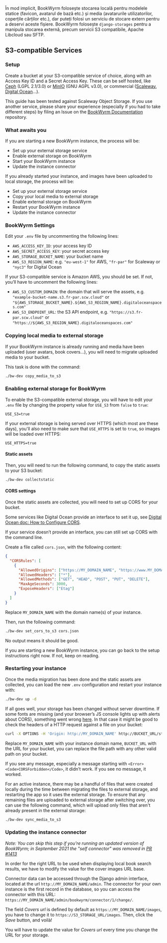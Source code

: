 În mod implicit, BookWyrm folosește stocarea locală pentru modelele statice (favicon, avatarul de bază etc.) și media (avatarurile utilizatorilor, coperțile cărților etc.), dar puteți folosi un serviciu de stocare extern pentru a deservi aceste fișiere. BookWyrm folosește `django-storages` pentru a manipula stocarea externă, precum servicii S3 compatibile, Apache Libcloud sau SFTP.

## S3-compatible Services

### Setup

Create a bucket at your S3-compatible service of choice, along with an Access Key ID and a Secret Access Key. These can be self hosted, like [Ceph](https://ceph.io/en/) (LGPL 2.1/3.0) or [MinIO](https://min.io/) (GNU AGPL v3.0), or commercial ([Scaleway](https://www.scaleway.com/en/docs/object-storage-feature/), [Digital Ocean](https://www.digitalocean.com/community/tutorials/how-to-create-a-digitalocean-space-and-api-key)…).

This guide has been tested against Scaleway Object Storage. If you use another service, please share your experience (especially if you had to take different steps) by filing an Issue on the [BookWyrm Documentation](https://github.com/bookwyrm-social/documentation) repository.

### What awaits you

If you are starting a new BookWyrm instance, the process will be:

- Set up your external storage service
- Enable external storage on BookWyrm
- Start your BookWyrm instance
- Update the instance connector

If you already started your instance, and images have been uploaded to local storage, the process will be:

- Set up your external storage service
- Copy your local media to external storage
- Enable external storage on BookWyrm
- Restart your BookWyrm instance
- Update the instance connector

### BookWyrm Settings

Edit your `.env` file by uncommenting the following lines:

- `AWS_ACCESS_KEY_ID`: your access key ID
- `AWS_SECRET_ACCESS_KEY`: your secret access key
- `AWS_STORAGE_BUCKET_NAME`: your bucket name
- `AWS_S3_REGION_NAME`: e.g. `"eu-west-1"` for AWS, `"fr-par"` for Scaleway or `"nyc3"` for Digital Ocean

If your S3-compatible service is Amazon AWS, you should be set. If not, you’ll have to uncomment the following lines:

- `AWS_S3_CUSTOM_DOMAIN`: the domain that will serve the assets, e.g. `"example-bucket-name.s3.fr-par.scw.cloud"` or `"${AWS_STORAGE_BUCKET_NAME}.${AWS_S3_REGION_NAME}.digitaloceanspaces.com"`
- `AWS_S3_ENDPOINT_URL`: the S3 API endpoint, e.g. `"https://s3.fr-par.scw.cloud"` or `"https://${AWS_S3_REGION_NAME}.digitaloceanspaces.com"`

### Copying local media to external storage

If your BookWyrm instance is already running and media have been uploaded (user avatars, book covers…), you will need to migrate uploaded media to your bucket.

This task is done with the command:

```bash
./bw-dev copy_media_to_s3
```

### Enabling external storage for BookWyrm

To enable the S3-compatible external storage, you will have to edit your `.env` file by changing the property value for `USE_S3` from `false` to `true`:

```
USE_S3=true
```

If your external storage is being served over HTTPS (which most are these days), you'll also need to make sure that `USE_HTTPS` is set to `true`, so images will be loaded over HTTPS:

```
USE_HTTPS=true
```

#### Static assets

Then, you will need to run the following command, to copy the static assets to your S3 bucket:

```bash
./bw-dev collectstatic
```

#### CORS settings

Once the static assets are collected, you will need to set up CORS for your bucket.

Some services like Digital Ocean provide an interface to set it up, see [Digital Ocean doc: How to Configure CORS](https://docs.digitalocean.com/products/spaces/how-to/configure-cors/).

If your service doesn’t provide an interface, you can still set up CORS with the command line.

Create a file called `cors.json`, with the following content:

```json
{
  "CORSRules": [
    {
      "AllowedOrigins": ["https://MY_DOMAIN_NAME", "https://www.MY_DOMAIN_NAME"],
      "AllowedHeaders": ["*"],
      "AllowedMethods": ["GET", "HEAD", "POST", "PUT", "DELETE"],
      "MaxAgeSeconds": 3000,
      "ExposeHeaders": ["Etag"]
    }
  ]
}
```

Replace `MY_DOMAIN_NAME` with the domain name(s) of your instance.

Then, run the following command:

```bash
./bw-dev set_cors_to_s3 cors.json
```

No output means it should be good.

If you are starting a new BookWyrm instance, you can go back to the setup instructions right now. If not, keep on reading.

### Restarting your instance

Once the media migration has been done and the static assets are collected, you can load the new `.env` configuration and restart your instance with:

```bash
./bw-dev up -d
```

If all goes well, your storage has been changed without server downtime. If some fonts are missing (and your browser’s JS console lights up with alerts about CORS), something went wrong [here](#cors-settings). In that case it might be good to check the headers of a HTTP request against a file on your bucket:

```bash
curl -X OPTIONS -H 'Origin: http://MY_DOMAIN_NAME' http://BUCKET_URL/static/images/logo-small.png -H "Access-Control-Request-Method: GET"
```

Replace `MY_DOMAIN_NAME` with your instance domain name, `BUCKET_URL` with the URL for your bucket, you can replace the file path with any other valid path on your bucket.

If you see any message, especially a message starting with `<Error><Code>CORSForbidden</Code>`, it didn’t work. If you see no message, it worked.

For an active instance, there may be a handful of files that were created locally during the time between migrating the files to external storage, and restarting the app so it uses the external storage. To ensure that any remaining files are uploaded to external storage after switching over, you can use the following command, which will upload only files that aren't already present in the external storage:

```bash
./bw-dev sync_media_to_s3
```

### Updating the instance connector

*Note: You can skip this step if you're running an updated version of BookWyrm; in September 2021 the "self connector" was removed in [PR #1413](https://github.com/bookwyrm-social/bookwyrm/pull/1413)*

In order for the right URL to be used when displaying local book search results, we have to modify the value for the cover images URL base.

Connector data can be accessed through the Django admin interface, located at the url `http://MY_DOMAIN_NAME/admin`. The connector for your own instance is the first record in the database, so you can access the connector with this URL: `https://MY_DOMAIN_NAME/admin/bookwyrm/connector/1/change/`.

The field _Covers url_ is defined by default as `https://MY_DOMAIN_NAME/images`, you have to change it to `https://S3_STORAGE_URL/images`. Then, click the _Save_ button, and voilà!

You will have to update the value for _Covers url_ every time you change the URL for your storage.
